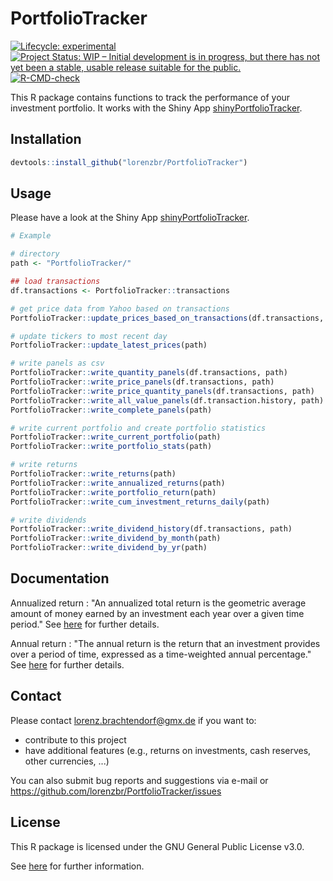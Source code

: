 # PortfolioTracker

<!-- badges: start -->
[![Lifecycle:
experimental](https://img.shields.io/badge/lifecycle-experimental-orange.svg)](https://lifecycle.r-lib.org/articles/stages.html#experimental)
[![Project Status: WIP – Initial development is in progress, but there
has not yet been a stable, usable release suitable for the
public.](https://www.repostatus.org/badges/latest/wip.svg)](https://www.repostatus.org/#wip)
[![R-CMD-check](https://github.com/lorenzbr/PortfolioTracker/workflows/R-CMD-check/badge.svg)](https://github.com/lorenzbr/PortfolioTracker/actions)
<!-- badges: end -->

This R package contains functions to track the performance of your investment portfolio. It works with the Shiny App [shinyPortfolioTracker](https://github.com/lorenzbr/shinyPortfolioTracker).


## Installation

```R
devtools::install_github("lorenzbr/PortfolioTracker")
```


## Usage

Please have a look at the Shiny App [shinyPortfolioTracker](https://github.com/lorenzbr/shinyPortfolioTracker).

```R
# Example

# directory
path <- "PortfolioTracker/"

## load transactions
df.transactions <- PortfolioTracker::transactions

# get price data from Yahoo based on transactions
PortfolioTracker::update_prices_based_on_transactions(df.transactions, path)

# update tickers to most recent day
PortfolioTracker::update_latest_prices(path)

# write panels as csv
PortfolioTracker::write_quantity_panels(df.transactions, path)
PortfolioTracker::write_price_panels(df.transactions, path)
PortfolioTracker::write_price_quantity_panels(df.transactions, path)
PortfolioTracker::write_all_value_panels(df.transaction.history, path)
PortfolioTracker::write_complete_panels(path)

# write current portfolio and create portfolio statistics
PortfolioTracker::write_current_portfolio(path)
PortfolioTracker::write_portfolio_stats(path)

# write returns
PortfolioTracker::write_returns(path)
PortfolioTracker::write_annualized_returns(path)
PortfolioTracker::write_portfolio_return(path)
PortfolioTracker::write_cum_investment_returns_daily(path)

# write dividends
PortfolioTracker::write_dividend_history(df.transactions, path)
PortfolioTracker::write_dividend_by_month(path)
PortfolioTracker::write_dividend_by_yr(path)
```


## Documentation

Annualized return
:   "An annualized total return is the geometric average amount of money earned by an investment each year over a given time period." See [here](https://www.investopedia.com/terms/a/annualized-total-return.asp) for further details.

Annual return
:   "The annual return is the return that an investment provides over a period of time, expressed as a time-weighted annual percentage." See [here](https://www.investopedia.com/terms/a/annual-return.asp) for further details.


## Contact

Please contact <lorenz.brachtendorf@gmx.de> if you want to:
* contribute to this project
* have additional features (e.g., returns on investments, cash reserves, other currencies, ...)

You can also submit bug reports and suggestions via e-mail or <https://github.com/lorenzbr/PortfolioTracker/issues> 


## License

This R package is licensed under the GNU General Public License v3.0.

See [here](https://github.com/lorenzbr/PortfolioTracker/blob/main/LICENSE) for further information.
